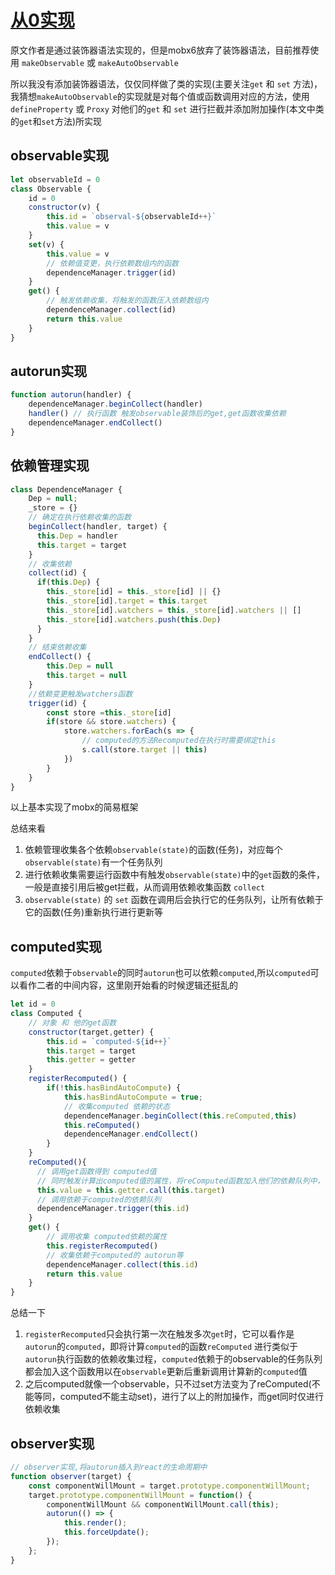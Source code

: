 # [从0实现](https://github.com/yinguangyao/blog/issues/54)

原文作者是通过装饰器语法实现的，但是mobx6放弃了装饰器语法，目前推荐使用 `makeObservable` 或 `makeAutoObservable` 

所以我没有添加装饰器语法，仅仅同样做了类的实现(主要关注`get` 和 `set` 方法)，我猜想`makeAutoObservable`的实现就是对每个值或函数调用对应的方法，使用 `defineProperty` 或 `Proxy` 对他们的`get` 和 `set` 进行拦截并添加附加操作(本文中类的`get`和`set`方法)所实现

## observable实现

```js
let observableId = 0
class Observable {
    id = 0
    constructor(v) {
        this.id = `observal-${observableId++}`
        this.value = v
    }
    set(v) {
        this.value = v
        // 依赖值变更，执行依赖数组内的函数
        dependenceManager.trigger(id)
    }
    get() {
        // 触发依赖收集，将触发的函数压入依赖数组内
        dependenceManager.collect(id)
        return this.value
    }
}
```

## autorun实现

```js
function autorun(handler) {
    dependenceManager.beginCollect(handler)
    handler() // 执行函数 触发observable装饰后的get,get函数收集依赖
    dependenceManager.endCollect()
}
```

## 依赖管理实现

```js
class DependenceManager {
    Dep = null;
    _store = {}
    // 确定在执行依赖收集的函数
    beginCollect(handler, target) {
      this.Dep = handler  
      this.target = target
    }
    // 收集依赖
    collect(id) {
      if(this.Dep) {
        this._store[id] = this._store[id] || {}
        this._store[id].target = this.target
        this._store[id].watchers = this._store[id].watchers || []
        this._store[id].watchers.push(this.Dep)
      }
    }
    // 结束依赖收集
    endCollect() {
        this.Dep = null
        this.target = null
    }
    //依赖变更触发watchers函数
    trigger(id) {
        const store =this._store[id]
        if(store && store.watchers) {
            store.watchers.forEach(s => {
                // computed的方法Recomputed在执行时需要绑定this
                s.call(store.target || this)
            })
        }
    }   
}
```

以上基本实现了mobx的简易框架

总结来看

1. 依赖管理收集各个依赖`observable(state)`的函数(任务)，对应每个`observable(state)`有一个任务队列
2. 进行依赖收集需要运行函数中有触发`observable(state)`中的`get`函数的条件，一般是直接引用后被get拦截，从而调用依赖收集函数 `collect`
3. `observable(state)` 的 `set` 函数在调用后会执行它的任务队列，让所有依赖于它的函数(任务)重新执行进行更新等

## computed实现

`computed`依赖于`observable`的同时`autorun`也可以依赖`computed`,所以`computed`可以看作二者的中间内容，这里刚开始看的时候逻辑还挺乱的

```js
let id = 0
class Computed {
    // 对象 和 他的get函数
    constructor(target,getter) {
        this.id = `computed-${id++}`
        this.target = target
        this.getter = getter
    }
    registerRecomputed() {
        if(!this.hasBindAutoCompute) {
            this.hasBindAutoCompute = true;
            // 收集computed 依赖的状态
            dependenceManager.beginCollect(this.reComputed,this)
            this.reComputed()
            dependenceManager.endCollect()
        }
    }
    reComputed(){
      // 调用get函数得到 computed值 
      // 同时触发计算出computed值的属性，将reComputed函数加入他们的依赖队列中，当他们的值改变时，则重新计算computed值
      this.value = this.getter.call(this.target)
      // 调用依赖于computed的依赖队列
      dependenceManager.trigger(this.id)
    }
    get() {
        // 调用收集 computed依赖的属性
        this.registerRecomputed()
        // 收集依赖于computed的 autorun等
        dependenceManager.collect(this.id)
        return this.value
    }
}

```

总结一下

1. `registerRecomputed`只会执行第一次在触发多次`get`时，它可以看作是`autorun`的`computed`，即将计算`computed`的函数`reComputed` 进行类似于`autorun`执行函数的依赖收集过程，`computed`依赖于的observable的任务队列都会加入这个函数用以在`observable`更新后重新调用计算新的`computed`值
2. 之后computed就像一个observable，只不过set方法变为了reComputed(不能等同，computed不能主动set)，进行了以上的附加操作，而get同时仅进行依赖收集

## observer实现

```js
// observer实现,将autorun插入到react的生命周期中
function observer(target) {
    const componentWillMount = target.prototype.componentWillMount;
    target.prototype.componentWillMount = function() {
        componentWillMount && componentWillMount.call(this);
        autorun(() => {
            this.render();
            this.forceUpdate();
        });
    };
}
```


